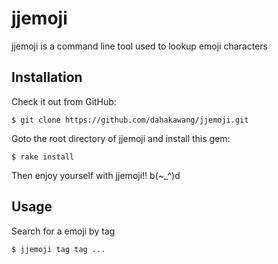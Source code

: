 # jjemoji

jjemoji is a command line tool used to lookup emoji characters

## Installation

Check it out from GitHub:

    $ git clone https://github.com/dahakawang/jjemoji.git

Goto the root directory of jjemoji and install this gem:

    $ rake install

Then enjoy yourself with jjemoji!!  b(~_^)d

## Usage

Search for a emoji by tag

    $ jjemoji tag tag ...